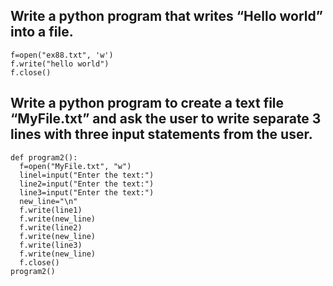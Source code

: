 ## Write a python program that writes “Hello world” into a file.
```
f=open("ex88.txt", 'w')
f.write("hello world")
f.close()
```
## Write a python program to create a text file “MyFile.txt” and ask the user to write separate 3 lines with three input statements from the user.
```
def program2():
  f=open("MyFile.txt", "w")
  linel=input("Enter the text:")
  line2=input("Enter the text:")
  line3=input("Enter the text:")
  new_line="\n"
  f.write(line1)
  f.write(new_line)
  f.write(line2)
  f.write(new_line)
  f.write(line3)
  f.write(new_line)
  f.close()
program2()
```

